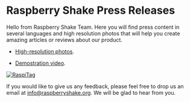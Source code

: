 # Raspberry Shake Press Releases

Hello from Raspberry Shake Team. Here you will find press content in several languages and high resolution photos that will help you create amazing articles or reviews about our product.

- [High-resolution photos](highres-pictures).

- [Demostration video](https://www.youtube.com/watch?v=XS1JZ7o63mQ).

[![RaspiTag](http://raspberryshake.org/images/ks-go-shop.png)](https://www.kickstarter.com/projects/1074107595/raspberry-shake-your-personal-seismograph?ref=github-press-release)


If you would like to give us any feedback, please feel free to drop us an email at info@raspberryshake.org. We will be glad to hear from you.
